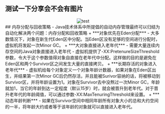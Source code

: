 ## 测试一下分享会不会有图片
<div align='center'> <img src='/img/asuio/150x150.png' alt="test"></div>
## 内存分配与回收策略
- Java技术体系中所提倡的自动内存管理最终可以归结为自动化解决两个问题：内存分配和回收策略
+ ***对象优先在Eden分配***
  - 大多数情况下，对象在新生代Eden区中分配。当Eden区没有足够的空间进行分配时，虚拟机将发起一次Minor GC。
+ ***大对象直接进入老年代***
  - 需要大量连续内存空间的Java对象直接进入老年代
  - 虚拟机提供了-XX:PretenureSizeThreshold参数，令大于这个参数值得对象自直接在老年代中分配。这样做的目的是避免在Eden区和两个Survivor区之间发生大量的直接拷贝。
+ ***长期存活的对象进入老年代***
  - 虚拟机给每个对象定义一个对象年龄计数器，如果对象在Eden区出生，并结果第一次Minor GC后仍然存活，并且能被Surivor容纳的话，将被移动到Survivor区，并将年龄设置为1。对象在Survivor去中没熬过一次Minor GC，年龄就加1，当它的年龄到达一定程度（默认15岁）时，就会被晋升到老年代。对于晋升老年代的年龄阈值，可以通过参数-XX:MaxTenuringThreshold来设置。
+ ***动态年龄判断***
  - 如果在Survivor空间中相同年龄所有对象大小的总和大约空间的一半，将年龄大约或者等于该年龄的对象就可以直接进入老年代。

